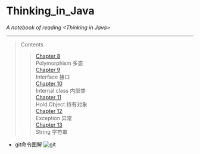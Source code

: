 # Thinking_in_Java
*A notebook of reading &lt;Thinking in Java>*
***  
> Contents  
>>[Chapter 8](https://github.com/Lost-Longinus/Thinking_in_Java/blob/master/chapter_08.md)   
Polymorphism 多态    
[Chapter 9](https://github.com/Lost-Longinus/Thinking_in_Java/blob/master/chapter_09.md)    
Interface 接口  
[Chapter 10](https://github.com/Lost-Longinus/Thinking_in_Java/blob/master/chapter_10.md)   
Internal class 内部类   
[Chapter 11](https://github.com/Lost-Longinus/Thinking_in_Java/blob/master/chapter_11.md)   
Hold Object 持有对象   
[Chapter 12](https://github.com/Lost-Longinus/Thinking_in_Java/blob/master/chapter_12.md)    
Exception 异常    
[Chapter 13](https://github.com/Lost-Longinus/Thinking_in_Java/blob/master/chapter_13.md)    
String 字符串  
 
* git命令图解
![git](https://timgsa.baidu.com/timg?image&quality=80&size=b9999_10000&sec=1537891097700&di=1faa0fae5212ab7301ea7551153c61b3&imgtype=0&src=http%3A%2F%2Fwww.uml.org.cn%2Fpzgl%2Fimages%2F2017041301.png)
